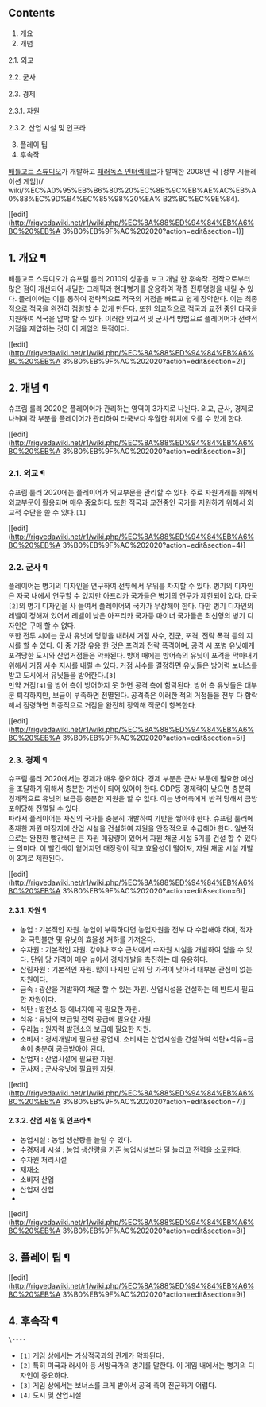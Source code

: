 ## Contents

    

1. 개요 
2. 개념 
    

2.1. 외교

2.2. 군사

2.3. 경제

    

2.3.1. 자원

2.3.2. 산업 시설 및 인프라

3. 플레이 팁 
4. 후속작 

  
[배틀고트 스튜디오](%EB%B0%B0%ED%8B%80%EA%B3%A0%ED%8A%B8%20%EC%8A%A4%ED%8A%9C%EB%94%94%EC%98%A4.md)가 개발하고 [패러독스 인터랙티브](%ED%8C%A8%EB%9F%AC%EB%8F%85%EC%8A%A4%20%EC%9D%B8%ED%84%B0%EB%9E%99%ED%8B%B0%EB%B8%8C.md)가 발매한 2008년 작 [정부 시뮬레이션 게임](/
wiki/%EC%A0%95%EB%B6%80%20%EC%8B%9C%EB%AE%AC%EB%A0%88%EC%9D%B4%EC%85%98%20%EA%
B2%8C%EC%9E%84).

[[edit](http://rigvedawiki.net/r1/wiki.php/%EC%8A%88%ED%94%84%EB%A6%BC%20%EB%A
3%B0%EB%9F%AC%202020?action=edit&section=1)]

## 1. 개요 ¶

  

배틀고트 스튜디오가 슈프림 룰러 2010의 성공을 보고 개발 한 후속작. 전작으로부터 많은 점이 개선되어 새밀한 그래픽과 현대병기를 운용하여
각종 전투명령을 내릴 수 있다. 플레이어는 이를 통하여 전략적으로 적국의 거점을 빠르고 쉽게 장악한다. 이는 최종적으로 적국을 완전히 점령할
수 있게 만든다. 또한 외교적으로 적국과 교전 중인 타국을 지원하여 적국을 압박 할 수 있다. 이러한 외교적 및 군사적 방법으로 플레어어가
전략적 거점을 제압하는 것이 이 게임의 목적이다.

  

[[edit](http://rigvedawiki.net/r1/wiki.php/%EC%8A%88%ED%94%84%EB%A6%BC%20%EB%A
3%B0%EB%9F%AC%202020?action=edit&section=2)]

## 2. 개념 ¶

슈프림 룰러 2020은 플레이어가 관리하는 영역이 3가지로 나뉜다. 외교, 군사, 경제로 나뉘며 각 부분을 플레이어가 관리하여 타국보다
우월한 위치에 오를 수 있게 한다.

[[edit](http://rigvedawiki.net/r1/wiki.php/%EC%8A%88%ED%94%84%EB%A6%BC%20%EB%A
3%B0%EB%9F%AC%202020?action=edit&section=3)]

### 2.1. 외교 ¶

슈프림 룰러 2020에는 플레이어가 외교부문을 관리할 수 있다. 주로 자원거래를 위해서 외교부문이 활용되며 매우 중요하다. 또한 적국과
교전중인 국가를 지원하기 위해서 외교적 수단을 쓸 수 있다.`[1]`

[[edit](http://rigvedawiki.net/r1/wiki.php/%EC%8A%88%ED%94%84%EB%A6%BC%20%EB%A
3%B0%EB%9F%AC%202020?action=edit&section=4)]

### 2.2. 군사 ¶

플레이어는 병기의 디자인을 연구하여 전투에서 우위를 차지할 수 있다. 병기의 디자인은 자국 내에서 연구할 수 있지만 아프리카 국가들은 병기의
연구가 제한되어 있다. 타국`[2]`의 병기 디자인을 사 들여서 플레이어의 국가가 무장해야 한다. 다만 병기 디자인의 레벨이 정해져 있어서
레벨이 낮은 아프리카 국가등 마이너 국가들은 최신형의 병기 디자인은 구매 할 수 없다.  
또한 전투 시에는 군사 유닛에 명령을 내려서 거점 사수, 진군, 포격, 전략 폭격 등의 지시를 할 수 있다. 이 중 가장 유용 한 것은
포격과 전략 폭격이며, 공격 시 포병 유닛에게 포격당한 도시와 산업거점들은 약화된다. 방어 때에는 방어측의 유닛이 포격을 막아내기 위해서
거점 사수 지시를 내릴 수 있다. 거점 사수를 결정하면 유닛들은 방어력 보너스를 받고 도시에서 유닛들을 방어한다.`[3]`  
만약 거점`[4]`을 방어 측이 방어하지 못 하면 공격 측에 함락된다. 방어 측 유닛들은 대부분 퇴각하지만, 보급이 부족하면 전멸된다.
공격측은 이러한 적의 거점들을 전부 다 함락해서 점령하면 최종적으로 거점을 완전히 장악해 적군이 항복한다.

[[edit](http://rigvedawiki.net/r1/wiki.php/%EC%8A%88%ED%94%84%EB%A6%BC%20%EB%A
3%B0%EB%9F%AC%202020?action=edit&section=5)]

### 2.3. 경제 ¶

슈프림 룰러 2020에서는 경제가 매우 중요하다. 경제 부분은 군사 부문에 필요한 예산을 조달하기 위해서 충분한 기반이 되어 있어야 한다.
GDP등 경제력이 낮으면 충분히 경제적으로 유닛의 보급등 충분한 지원을 할 수 없다. 이는 방어측에게 반격 당해서 금방 포위당해 전멸될 수
있다.  
따라서 플레이어는 자신의 국가를 충분히 개발하여 기반을 쌓아야 한다. 슈프림 룰러에 존재한 자원 매장지에 산업 시설을 건설하여 자원을
안정적으로 수급해야 한다. 일반적으로는 완전한 빨간색은 큰 자원 매장량이 있어서 자원 채굴 시설 5기를 건설 할 수 있다는 의미다. 이
빨간색이 옅어지면 매장량이 적고 효율성이 떨어져, 자원 채굴 시설 개발이 3기로 제한된다.

[[edit](http://rigvedawiki.net/r1/wiki.php/%EC%8A%88%ED%94%84%EB%A6%BC%20%EB%A
3%B0%EB%9F%AC%202020?action=edit&section=6)]

#### 2.3.1. 자원 ¶

  * 농업 : 기본적인 자원. 농업이 부족하다면 농업자원을 전부 다 수입해야 하며, 적자와 국민불만 및 유닛의 효율성 저하를 가져온다.
  * 수자원 : 기본적인 자원. 강이나 호수 근처에서 수자원 시설을 개발하여 얻을 수 있다. 단위 당 가격이 매우 높아서 경제개발을 촉진하는 데 유용하다.
  * 산림자원 : 기본적인 자원. 많이 나지만 단위 당 가격이 낮아서 대부분 관심이 없는 자원이다.
  * 금속 : 광산을 개발하여 채굴 할 수 있는 자원. 산업시설을 건설하는 데 반드시 필요한 자원이다.
  * 석탄 : 발전소 등 에너지에 꼭 필요한 자원.
  * 석유 : 유닛의 보급및 전력 공급에 필요한 자원.
  * 우라늄 : 원자력 발전소의 보급에 필요한 자원.
  * 소비재 : 경제개발에 필요한 공업재. 소비재는 산업시설을 건설하여 석탄+석유+금속이 충분히 공급받아야 된다.
  * 산업재 : 산업시설에 필요한 자원.
  * 군사재 : 군사유닛에 필요한 자원.

[[edit](http://rigvedawiki.net/r1/wiki.php/%EC%8A%88%ED%94%84%EB%A6%BC%20%EB%A
3%B0%EB%9F%AC%202020?action=edit&section=7)]

#### 2.3.2. 산업 시설 및 인프라 ¶

  * 농업시설 : 농업 생산량을 늘릴 수 있다.
  * 수경재배 시설 : 농업 생산량을 기존 농업시설보다 덜 늘리고 전력을 소모한다.
  * 수자원 처리시설
  * 재재소
  * 소비재 산업
  * 산업재 산업
  *   

[[edit](http://rigvedawiki.net/r1/wiki.php/%EC%8A%88%ED%94%84%EB%A6%BC%20%EB%A
3%B0%EB%9F%AC%202020?action=edit&section=8)]

## 3. 플레이 팁 ¶

  

[[edit](http://rigvedawiki.net/r1/wiki.php/%EC%8A%88%ED%94%84%EB%A6%BC%20%EB%A
3%B0%EB%9F%AC%202020?action=edit&section=9)]

## 4. 후속작 ¶

  

`\----`

  * `[1]` 게임 상에서는 가상적국과의 관계가 악화된다.
  * `[2]` 특히 미국과 러시아 등 서방국가의 병기를 말한다. 이 게임 내에서는 병기의 디자인이 중요하다.
  * `[3]` 게임 상에서는 보너스를 크게 받아서 공격 측이 진군하기 어렵다.
  * `[4]` 도시 및 산업시설

